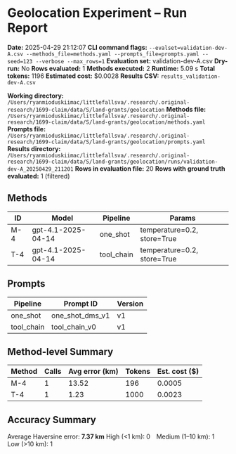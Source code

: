 # Geolocation Experiment – Run Report

**Date:** 2025-04-29 21:12:07
**CLI command flags:** `--evalset=validation-dev-A.csv --methods_file=methods.yaml --prompts_file=prompts.yaml --seed=123 --verbose --max_rows=1`
**Evaluation set:** validation-dev-A.csv
**Dry-run:** No
**Rows evaluated:** 1
**Methods executed:** 2
**Runtime:** 5.09 s
**Total tokens:** 1196
**Estimated cost:** $0.0028
**Results CSV:** `results_validation-dev-A.csv`

**Working directory:** `/Users/ryanmioduskiimac/littlefallsva/.research/.original-research/1699-claim/data/S/land-grants/geolocation`
**Methods file:** `/Users/ryanmioduskiimac/littlefallsva/.research/.original-research/1699-claim/data/S/land-grants/geolocation/methods.yaml`
**Prompts file:** `/Users/ryanmioduskiimac/littlefallsva/.research/.original-research/1699-claim/data/S/land-grants/geolocation/prompts.yaml`
**Results directory:** `/Users/ryanmioduskiimac/littlefallsva/.research/.original-research/1699-claim/data/S/land-grants/geolocation/runs/validation-dev-A_20250429_211201`
**Rows in evaluation file:** 20
**Rows with ground truth evaluated:** 1 (filtered)

## Methods
| ID | Model | Pipeline | Params |
|---|---|---|---|
| M-4 | gpt-4.1-2025-04-14 | one_shot | temperature=0.2, store=True |
| T-4 | gpt-4.1-2025-04-14 | tool_chain | temperature=0.2, store=True |

## Prompts
| Pipeline | Prompt ID | Version |
|---|---|---|
| one_shot | one_shot_dms_v1 | v1 |
| tool_chain | tool_chain_v0 | v1 |

## Method-level Summary
| Method | Calls | Avg error (km) | Tokens | Est. cost ($) |
|---|---|---|---|---|
| M-4 | 1 | 13.52 | 196 | 0.0005 |
| T-4 | 1 | 1.23 | 1000 | 0.0023 |

## Accuracy Summary
Average Haversine error: **7.37 km**
High (<1 km): 0 Medium (1–10 km): 1 Low (>10 km): 1